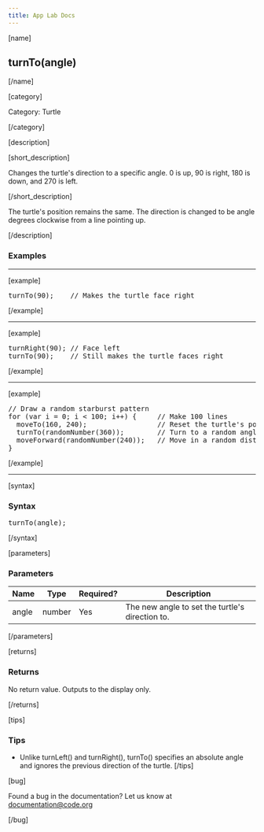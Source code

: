 ```yaml
---
title: App Lab Docs
---
```


[name]

## turnTo(angle)

[/name]


[category]

Category: Turtle

[/category]

[description]

[short_description]

Changes the turtle's direction to a specific angle. 0 is up, 90 is right, 180 is down, and 270 is left.

[/short_description]

The turtle's position remains the same. The direction is changed to be angle degrees clockwise from a line pointing up.

[/description]

### Examples
____________________________________________________

[example]

<pre>
turnTo(90);    // Makes the turtle face right
</pre>

[/example]

____________________________________________________

[example]

<pre>
turnRight(90); // Face left
turnTo(90);    // Still makes the turtle faces right
</pre>

[/example]

____________________________________________________

[example]

<pre>
// Draw a random starburst pattern
for (var i = 0; i < 100; i++) {     // Make 100 lines
  moveTo(160, 240);                 // Reset the turtle's position
  turnTo(randomNumber(360));        // Turn to a random angle
  moveForward(randomNumber(240));   // Move in a random distance
}
</pre>

[/example]

____________________________________________________

[syntax]

### Syntax
<pre>
turnTo(angle);
</pre>

[/syntax]

[parameters]

### Parameters

| Name  | Type | Required? | Description |
|-----------------|------|-----------|-------------|
| angle | number | Yes | The new angle to set the turtle's direction to.  |

[/parameters]

[returns]

### Returns
No return value. Outputs to the display only.

[/returns]

[tips]

### Tips
- Unlike turnLeft() and turnRight(), turnTo() specifies an absolute angle and ignores the previous direction of the turtle.
[/tips]

[bug]

Found a bug in the documentation? Let us know at documentation@code.org

[/bug]
